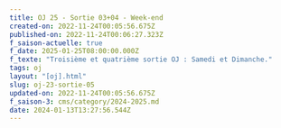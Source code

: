 ```yaml
---
title: OJ 25 - Sortie 03+04 - Week-end
created-on: 2022-11-24T00:05:56.675Z
published-on: 2022-11-24T00:06:27.323Z
f_saison-actuelle: true
f_date: 2025-01-25T08:00:00.000Z
f_texte: "Troisième et quatrième sortie OJ : Samedi et Dimanche."
tags: oj
layout: "[oj].html"
slug: oj-23-sortie-05
updated-on: 2022-11-24T00:05:56.675Z
f_saison-3: cms/category/2024-2025.md
date: 2024-01-13T13:27:56.544Z
---
```

